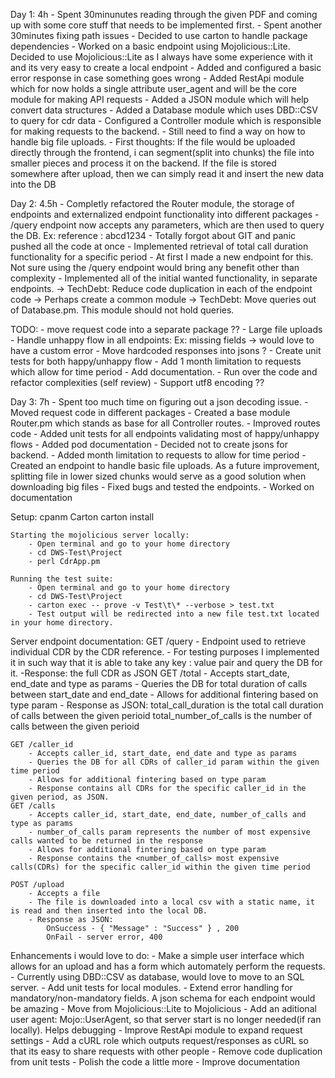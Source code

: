 
Day 1: 4h
    - Spent 30minunutes reading through the given PDF and coming up with some core stuff that needs to be implemented first. 
    - Spent another 30minutes fixing path issues
    - Decided to use carton to handle package dependencies
    - Worked on a basic endpoint using Mojolicious::Lite. Decided to use Mojolicious::Lite as I always have some experience with it and its very easy to create a local endpoint
    - Added and configured a basic error response in case something goes wrong
    - Added RestApi module which for now holds a single attribute user_agent and will be the core module for making API requests
    - Added a JSON module which will help convert data structures
    - Added a Database module which uses DBD::CSV to query for cdr data
    - Configured a Controller module which is responsible for making requests to the backend.
    - Still need to find a way on how to handle big file uploads. 
        - First thoughts: If the file would be uploaded directly through the frontend, i can segment(split into chunks) the file into smaller pieces and process it on the backend.
        If the file is stored somewhere after upload, then we can simply read it and insert the new data into the DB
    
Day 2: 4.5h
    - Completly refactored the Router module, the storage of endpoints and externalized endpoint functionality into different packages
    - /query endpoint now accepts any parameters, which are then used to query the DB. Ex: reference : abcd1234
    - Totally forgot about GIT and panic pushed all the code at once
    - Implemented retrieval of total call duration functionality for a specific period - 
        At first I made a new endpoint for this. Not sure using the /query endpoint would bring any benefit other than complexity
    - Implemented all of the initial wanted functionality, in separate endpoints.
        -> TechDebt: Reduce code duplication in each of the endpoint code -> Perhaps create a common module 
        -> TechDebt: Move queries out of Database.pm. This module should not hold queries.
        
TODO: 
    - move request code into a separate package ??
    - Large file uploads
    - Handle unhappy flow in all endpoints: Ex: missing fields -> would love to have a custom error
    - Move hardcoded responses into jsons ?
    - Create unit tests for both happy/unhappy flow
    - Add 1 month limitation to requests which allow for time period
    - Add documentation.
    - Run over the code and refactor complexities (self review)
    - Support utf8 encoding ??

Day 3: 7h
    - Spent too much time on figuring out a json decoding issue.
    - Moved request code in different packages
    - Created a base module Router.pm which stands as base for all Controller routes.
    - Improved routes code
    - Added unit tests for all endpoints validating most of happy/unhappy flows
    - Added pod documentation
    - Decided not to create jsons for backend.
    - Added month limitation to requests to allow for time period
    - Created an endpoint to handle basic file uploads. 
        As a future improvement, splitting file in lower sized chunks would serve as a good solution when downloading big files
    - Fixed bugs and tested the endpoints.
    - Worked on documentation

Setup: 
    cpanm Carton
    carton install

    Starting the mojolicious server locally:
        - Open terminal and go to your home directory
        - cd DWS-Test\Project
        - perl CdrApp.pm
    
    Running the test suite:
        - Open terminal and go to your home directory
        - cd DWS-Test\Project
        - carton exec -- prove -v Test\t\* --verbose > test.txt
        - Test output will be redirected into a new file test.txt located in your home directory.


Server endpoint documentation:
    GET /query
        - Endpoint used to retrieve individual CDR by the CDR reference.
        - For testing purposes I implemented it in such way that it is able to take any key : value pair and query the DB for it.
        -Response: the full CDR as JSON
    GET /total
        - Accepts start_date, end_date and type as params
        - Queries the DB for total duration of calls between start_date and end_date
        - Allows for additional fintering based on type param
        - Response as JSON: 
            total_call_duration is the total call duration of calls between the given perioid
            total_number_of_calls is the number of calls between the given perioid
    
    GET /caller_id
        - Accepts caller_id, start_date, end_date and type as params
        - Queries the DB for all CDRs of caller_id param within the given time period
        - Allows for additional fintering based on type param 
        - Response contains all CDRs for the specific caller_id in the given period, as JSON.
    GET /calls
        - Accepts caller_id, start_date, end_date, number_of_calls and type as params
        - number_of_calls param represents the number of most expensive calls wanted to be returned in the response
        - Allows for additional fintering based on type param 
        - Response contains the <number_of_calls> most expensive calls(CDRs) for the specific caller_id within the given time period

    POST /upload
        - Accepts a file 
        - The file is downloaded into a local csv with a static name, it is read and then inserted into the local DB.
        - Response as JSON:
            OnSuccess - { "Message" : "Success" } , 200
            OnFail - server error, 400

Enhancements i would love to do:
    - Make a simple user interface which allows for an upload and has a form which automately perform the requests.
    - Currently using DBD::CSV as database, would love to move to an SQL server.
    - Add unit tests for local modules.
    - Extend error handling for mandatory/non-mandatory fields. A json schema for each endpoint would be amazing
    - Move from Mojolicious::Lite to Mojolicious
    - Add an aditional user agent: Mojo::UserAgent, so that server start is no longer needed(if ran locally). Helps debugging
    - Improve RestApi module to expand request settings
    - Add a cURL role which outputs request/responses as cURL so that its easy to share requests with other people
    - Remove code duplication from unit tests
    - Polish the code a little more
    - Improve documentation
